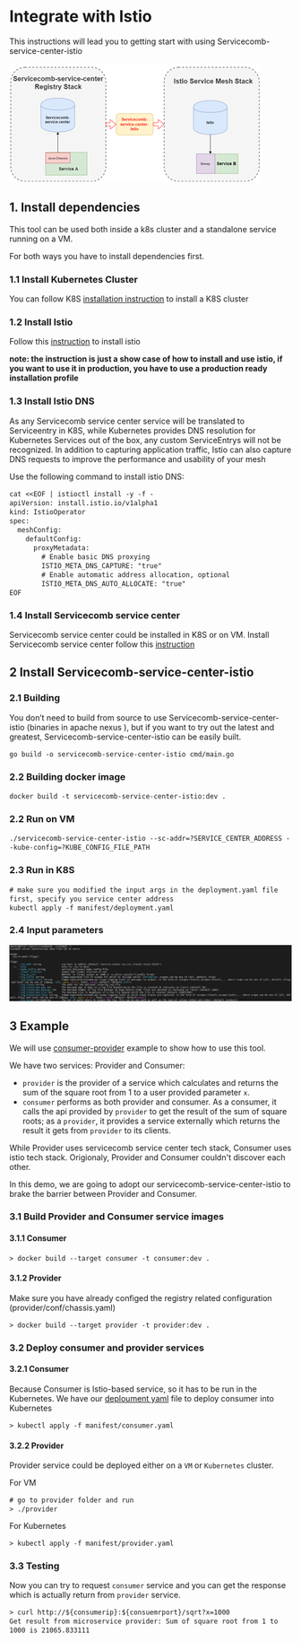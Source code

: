 # Integrate with Istio
This instructions will lead you to getting start with using Servicecomb-service-center-istio

![image](integration-istio.png)

## 1. Install dependencies
This tool can be used both inside a k8s cluster and a standalone service running on a VM.

For both ways you have to install dependencies first.

### 1.1 Install Kubernetes Cluster
You can follow K8S [installation instruction](https://kubernetes.io/docs/setup/) to install a K8S cluster

### 1.2 Install Istio
Follow this [instruction](https://istio.io/latest/docs/setup/getting-started/) to install istio

**note: the instruction is just a show case of how to install and use istio, if you want to use it in production, you have to use a production ready installation profile**

### 1.3 Install Istio DNS
As any Servicecomb service center service will be translated to Serviceentry in K8S, while Kubernetes provides DNS resolution for Kubernetes Services out of the box, any custom ServiceEntrys will not be recognized. In addition to capturing application traffic, Istio can also capture DNS requests to improve the performance and usability of your mesh

Use the following command to install istio DNS:
```
cat <<EOF | istioctl install -y -f -
apiVersion: install.istio.io/v1alpha1
kind: IstioOperator
spec:
  meshConfig:
    defaultConfig:
      proxyMetadata:
        # Enable basic DNS proxying
        ISTIO_META_DNS_CAPTURE: "true"
        # Enable automatic address allocation, optional
        ISTIO_META_DNS_AUTO_ALLOCATE: "true"
EOF
```

### 1.4 Install Servicecomb service center
Servicecomb service center could be installed in K8S or on VM. 
Install Servicecomb service center follow this [instruction](https://github.com/apache/servicecomb-service-center/blob/master/README.md)

## 2 Install Servicecomb-service-center-istio
### 2.1 Building
You don’t need to build from source to use Servicecomb-service-center-istio (binaries in apache nexus ), but if you want to try out the latest and greatest, Servicecomb-service-center-istio can be easily built.
```
go build -o servicecomb-service-center-istio cmd/main.go
```

### 2.2 Building docker image
```
docker build -t servicecomb-service-center-istio:dev .
```

### 2.2 Run on VM
```
./servicecomb-service-center-istio --sc-addr=?SERVICE_CENTER_ADDRESS --kube-config=?KUBE_CONFIG_FILE_PATH
```

### 2.3 Run in K8S
```
# make sure you modified the input args in the deployment.yaml file first, specify you service center address
kubectl apply -f manifest/deployment.yaml
```

### 2.4 Input parameters
![image](istio-cli.png)

## 3 Example
We will use [consumer-provider](../../istio/examples/consumer-provider/) example to show how to use this tool.

We have two services: Provider and Consumer:
* `provider` is the provider of a service which calculates and returns the sum of the square root from 1 to a user provided parameter `x`.
* `consumer` performs as both provider and consumer. As a consumer, it calls the api provided by `provider` to get the result of the sum of square roots;
as a `provider`, it provides a service externally which returns the result it gets from `provider` to its clients.

While Provider uses servicecomb service center tech stack, Consumer uses istio tech stack. Origionaly, Provider and Consumer couldn't discover each other. 

In this demo, we are going to adopt our servicecomb-service-center-istio to brake the barrier between Provider and Consumer.

### 3.1 Build Provider and Consumer service images
#### 3.1.1 Consumer
```
> docker build --target consumer -t consumer:dev .
```

#### 3.1.2 Provider
Make sure you have already configed the registry related configuration (provider/conf/chassis.yaml)
```
> docker build --target provider -t provider:dev .
```

### 3.2 Deploy consumer and provider services
#### 3.2.1 Consumer
Because Consumer is Istio-based service, so it has to be run in the Kubernetes. We have our [deploument yaml](../../istio/examples/consumer-provider/manifest/consumer.yaml) file to deploy consumer into Kubernetes
```
> kubectl apply -f manifest/consumer.yaml
```
#### 3.2.2 Provider
Provider service could be deployed either on a `VM` or `Kubernetes` cluster.

For VM
```
# go to provider folder and run
> ./provider
```

For Kubernetes
```
> kubectl apply -f manifest/provider.yaml
```

### 3.3 Testing
Now you can try to request `consumer` service and you can get the response which is actually return from `provider` service.
```
> curl http://${consumerip}:${consuemrport}/sqrt?x=1000
Get result from microservice provider: Sum of square root from 1 to 1000 is 21065.833111
```